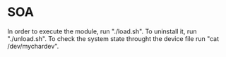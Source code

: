 # SOA

In order to execute the module, run "./load.sh".
To uninstall it, run "./unload.sh".
To check the system state throught the device file run "cat /dev/mychardev".
